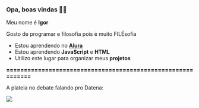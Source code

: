 ### Opa, boas vindas 🙋‍♂️

Meu nome é **Igor**

Gosto de programar e filosofia pois é muito FILÉsofia 

- Estou aprendendo no [**Alura**](https://www.alura.com.br)
- Estou aprendendo **JavaScript** e **HTML**
- Utilizo este lugar para organizar meus **projetos**

**============================================================**

A plateia no debate falando pro Datena:

![](https://encrypted-tbn0.gstatic.com/images?q=tbn:ANd9GcTbLqDjzik7BAxpfYVosG-dOAElWIICWeb-Ng&s)

